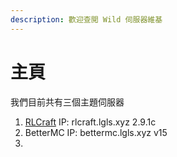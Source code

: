 ```yaml
---
description: 歡迎查閲 Wild 伺服器維基
---
```


# 主頁

我們目前共有三個主題伺服器



1. [RLCraft](broken-reference) IP: rlcraft.lgls.xyz 2.9.1c
2. BetterMC IP: bettermc.lgls.xyz v15
3.
